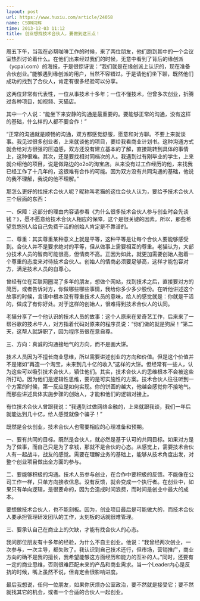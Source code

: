 ```yaml
---
layout: post
url: https://www.huxiu.com/article/24058
name: CSDN闫辉
time: 2013-12-03 11:12
title: 创业想找技术合伙人，要做到这三点！
---
```

周五下午，当我在必帮咖啡工作的时候，来了两位朋友，他们跑到其中的一个会议室热烈讨论着什么。在他们出来经过我们的时候，无意中看到了背后的缘创派（ycpai.com）的海报，于是很惊讶说：“我们就是在缘创派上认识的，现在准备合伙创业。”能够遇到缘创派的用户，当然不容错过。于是请他们坐下聊，既然他们成功的找到了合伙人，肯定有很多经验可以分享。

这两位非常有代表性，一位从事技术十多年；一位不懂技术，但曾多次创业，折腾过各种项目，如视频、天猫店。

其中一个人说：“能坐下来安静的沟通是最重要的。要能够正常的沟通，没有这样的基础，什么样的人都不要合作！”

“正常的沟通就是顺畅的沟通，双方都感觉舒服，愿意和对方聊。不要上来就谈事。我见过很多创业者，上来就谈他的项目，要给我看商业计划书。这种沟通方式就会给对方很强的压迫感，双方还没有建立基本的了解，直接跳转到具体的事情上，这种很难。其次，还是要找相对同档次的人。我遇到过有刚毕业的学生，上来就介绍他的项目，说是做路边的o2o的淘宝店。从来没有过工作经历的他，来找我已经工作了十几年的，这很难有合作的可能。因为双方没有共同沟通的基础，他说的我不理解，我说的他不理解。”

那怎么更好的找技术合伙人呢？昵称叫老猫的这位合伙人认为，要给予技术合伙人三个层面的东西：

一、保障：这部分的理由内容请参看《为什么很多技术合伙人参与创业时会先谈钱？》，愿不愿意给技术合伙人相应的保障，这个是很关键的因素。所以，那些希望忽悠别人给自己免费干活的创始人肯定是不靠谱的。

二、尊重：其实尊重某种意义上就是平等，这种平等是让每个合伙人要能够感受到。合伙人并不是要求绝对的平等，但从做事上需要相互的尊重。老猫认为，大部分技术人员的智商可能很高，但情商不高。正因为如此，就更加需要创始人抱着一个尊重的态度来对待技术合伙人。创始人的情商必须要足够高，这样才能包容对方，满足技术人员的自尊心。

曾经有位在互联网圈混了多年的朋友，想做个网站，找到技术之后，直接要对方的简历，或者告诉对方，你做哪些哪些事情，我给你多少多少股份。在听他讲述这个故事的时候，言语中根本没有尊重技术人员的意味，给人的感觉就是：你就是干活的，做成了有你好处。对于这样的创始人，很难得到技术合伙人的认同。

老猫分享了一个他认识的技术人员的故事：这个人原来在爱奇艺工作，后来来了一帮谷歌的技术牛人，对方指着代码对原来的程序员说：“你们做的就是狗屎！”第二天，这帮人就辞职了，因为程序员很在意自尊。

三、方向：真诚的沟通接地气的方向，而不是画大饼。

技术人员因为不擅长商业思维，所以需要讲述创业的方向和价值。但是这个价值并不是诸如“再造一个淘宝，未来到几十亿的收入”这样的大饼。但经常有一些人，认为这些可以吸引技术合伙人，镇住他们。其实，技术合伙人的思维根本不会被这些所打动。因为他们是逻辑性思维，要的是可实施性的方案。技术合伙人往往听到一个方案的时候，第一反应是如何实现。你的饼画的越大，他越会感觉你不接地气。而那些讲述具体实施步骤的创始人，才能和他们的逻辑对接上。

有位技术合伙人曾跟我说：“我遇到过做网络金融的，上来就跟我谈，我们一年后就能达到几十亿，给人感觉就像个骗子！”

既然是合伙创业，技术合伙人也需要相应的心理准备和预期。

一、要有共同的目标。既然是合伙人，就必然是基于认可的共同目标。如果对方是为了做事，而自己只是为了拿钱，那就不是合伙的心态。从感觉上，需要技术合伙人有一起战斗，战友的感觉。需要在理解业务的基础上，能够从技术角度出发，对整个创业项目做出全方面的参与。

二、要能够积极的沟通。技术人员参与创业，在合作中要积极的反馈。不能像在公司工作一样，只单方向接收信息。没有反馈，就会变成一个执行者。在创业中，如果只有单向逻辑，是很要命的，因为会造成时间浪费，而时间是创业中最大的成本。

要想做技术合伙人，也不能刻板。因为，创业项目最后是可能做大的，而技术合伙人要承担管理研发团队的工作，太刻板的话就很难管理。

三、要承认自己在商业上的欠缺，才能有找合伙人的心态。

我问那位朋友有十多年的经验，为什么不自主创业。他说：“我曾经两次创业，一次参与，一次主导，都失败了。我认识到自己技术还行，但市场，营销推广，商业方向的确不是我的擅长，我希望能够这方面经历和能力的互补的人。”同时，还要有一定的商业思维，否则很难匹配未来的产品和商业需求。当一个Leader内心是反抗的时候，嘴上虽然不说，但肯定会很影响进度。

最后我想说，任何一位朋友，如果你厌烦办公室政治，要不然就是接受它；要不然就找其它的机会，或者一个合适的合伙人一起创业。

